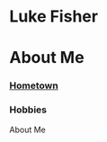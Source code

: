 # Luke Fisher
# About Me
### [Hometown](https://github.com/lukefisha/Hometown.md.git)
### Hobbies

About Me
